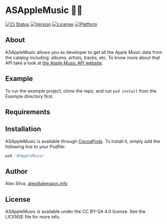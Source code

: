 # ASAppleMusic 🍎🎵

[![CI Status](http://img.shields.io/travis/Alexsays/ASAppleMusic.svg?style=flat)](https://travis-ci.org/Alexsays/ASAppleMusic)
[![Version](https://img.shields.io/cocoapods/v/ASAppleMusic.svg?style=flat)](http://cocoapods.org/pods/ASAppleMusic)
[![License](https://img.shields.io/cocoapods/l/ASAppleMusic.svg?style=flat)](http://cocoapods.org/pods/ASAppleMusic)
[![Platform](https://img.shields.io/cocoapods/p/ASAppleMusic.svg?style=flat)](http://cocoapods.org/pods/ASAppleMusic)

## About
ASAppleMusic allows you as developer to get all the Apple Music data from the catalog including: albums, artists, tracks, etc.
To know more about that API take a look at [the Apple Music API website](https://developer.apple.com/library/content/documentation/NetworkingInternetWeb/Conceptual/AppleMusicWebServicesReference/index.html).

## Example

To run the example project, clone the repo, and run `pod install` from the Example directory first.

## Requirements

## Installation

ASAppleMusic is available through [CocoaPods](http://cocoapods.org). To install
it, simply add the following line to your Podfile:

```ruby
pod 'ASAppleMusic'
```

## Author

Alex Silva, alex@alexsays.info

## License

ASAppleMusic is available under the CC BY-SA 4.0 license. See the LICENSE file for more info.
